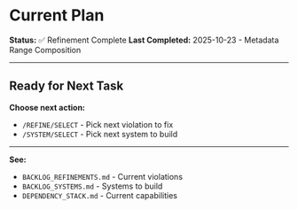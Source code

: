 # Current Plan

**Status:** ✅ Refinement Complete
**Last Completed:** 2025-10-23 - Metadata Range Composition

---

## Ready for Next Task

**Choose next action:**
- `/REFINE/SELECT` - Pick next violation to fix
- `/SYSTEM/SELECT` - Pick next system to build

---

**See:**
- `BACKLOG_REFINEMENTS.md` - Current violations
- `BACKLOG_SYSTEMS.md` - Systems to build
- `DEPENDENCY_STACK.md` - Current capabilities
